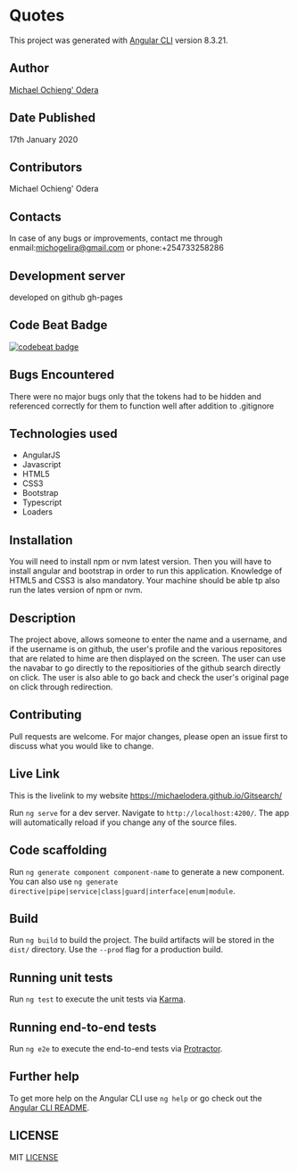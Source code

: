# Quotes

This project was generated with [Angular CLI](https://github.com/angular/angular-cli) version 8.3.21.

## Author
[Michael Ochieng' Odera](https://www.github.com/MichaelOdera)

## Date Published
17th January 2020


## Contributors
Michael Ochieng' Odera


## Contacts
In case of any bugs or improvements, contact me through enmail:michogelira@gmail.com or phone:+254733258286

## Development server
developed on github gh-pages

## Code Beat Badge
[![codebeat badge](https://codebeat.co/badges/54df35aa-1d70-40cb-8cb6-21a7570e7217)](https://codebeat.co/projects/github-com-michaelodera-gitsearch-dev)



## Bugs Encountered
There were no major bugs only that the tokens had to be hidden and referenced correctly for them to function well after addition to .gitignore

## Technologies used
* AngularJS
* Javascript
* HTML5
* CSS3
* Bootstrap
* Typescript
* Loaders


## Installation
You will need to install npm or nvm latest version. Then you will have to install angular and bootstrap in order to run this application. Knowledge 
of HTML5 and CSS3 is also mandatory. Your machine should be able tp also run the lates version of npm or nvm.

## Description
The project above, allows someone to enter the name and a username, and if the username is on github, the user's profile and the various repositores that are related to hime are then displayed on the screen. The user can use the navabar to go directly to the repositiories of the github search directly on click. The user is also able to go back  and check the user's original page on click through redirection.

## Contributing
Pull requests are welcome. For major changes, please open an issue first to discuss what you would like to change.



## Live Link
This is the livelink to my website https://michaelodera.github.io/Gitsearch/

Run `ng serve` for a dev server. Navigate to `http://localhost:4200/`. The app will automatically reload if you change any of the source files.

## Code scaffolding

Run `ng generate component component-name` to generate a new component. You can also use `ng generate directive|pipe|service|class|guard|interface|enum|module`.

## Build

Run `ng build` to build the project. The build artifacts will be stored in the `dist/` directory. Use the `--prod` flag for a production build.

## Running unit tests

Run `ng test` to execute the unit tests via [Karma](https://karma-runner.github.io).

## Running end-to-end tests

Run `ng e2e` to execute the end-to-end tests via [Protractor](http://www.protractortest.org/).

## Further help

To get more help on the Angular CLI use `ng help` or go check out the [Angular CLI README](https://github.com/angular/angular-cli/blob/master/README.md).

##  LICENSE
MIT [LICENSE](LICENSE)

